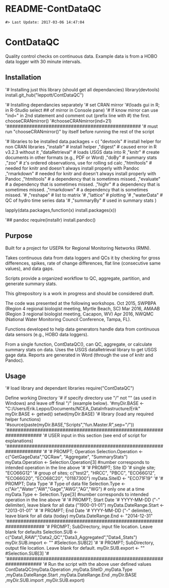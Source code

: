 README-ContDataQC
================

<!-- README.md is generated from README.Rmd. Please edit that file -->
    #> Last Update: 2017-03-06 14:47:04

ContDataQC
==========

Quality control checks on continuous data. Example data is from a HOBO data logger with 30 minute intervals.

Installation
------------

'\# Installing just this library (should get all dependancies) library(devtools) install.git\_hub("leppott/ContDataQC")

'\# Installing dependancies separately '\# set CRAN mirror '\#(loads gui in R; in R-Studio select \#\# of mirror in Console pane) '\# If know mirror can use "ind=" in 2nd statement and comment out (prefix line with \#) the first. chooseCRANmirror() '\#chooseCRANmirror(ind=21) '\#\#\#\#\#\#\#\#\#\#\#\#\#\#\#\#\#\#\#\#\#\#\#\#\#\#\#\#\#\#\#\#\#\#\#\#\#\#\#\#\#\#\#\#\#\#\#\# '\# must run "chooseCRANmirror()" by itself before running the rest of the script

'\# libraries to be installed data.packages = c(
"devtools" \# install helper for non CRAN libraries ,"installr" \# install helper ,"digest" \# caused error in R v3.2.3 without it ,"dataRetrieval" \# loads USGS data into R ,"knitr" \# create documents in other formats (e.g., PDF or Word) ,"doBy" \# summary stats ,"zoo" \# z's ordered observations, use for rolling sd calc ,"htmltools" \# needed for knitr and doesn't always install properly with Pandoc ,"rmarkdown" \# needed for knitr and doesn't always install properly with Pandoc ,"htmltools" \# a dependency that is sometimes missed. ,"evaluate" \# a dependency that is sometimes missed. ,"highr" \# a dependency that is sometimes missed. ,"rmarkdown" \# a dependency that is sometimes missed. '\# ,"reshape" \# list to matrix '\# ,"lattice" \# plotting '\# ,"waterData" \# QC of hydro time series data '\# ,"summaryBy" \# used in summary stats )

lapply(data.packages,function(x) install.packages(x))

'\#\# pandoc require(installr) install.pandoc()

Purpose
-------

Built for a project for USEPA for Regional Monitoring Networks (RMN).

Takes continuous data from data loggers and QCs it by checking for gross differences, spikes, rate of change differences, flat line (consecutive same values), and data gaps.

Scripts provide a organized workflow to QC, aggregate, partition, and generate summary stats.

This gitrepository is a work in progress and should be considered draft.

The code was presented at the following workshops. Oct 2015, SWPBPA (Region 4 regional biologist meeting, Myrtle Beach, SC) Mar 2016, AMAAB (Region 3 regional biologist meeting, Cacapon, WV) Apr 2016, NWQMC (National Water Monitoring Council Conference, Tampa, FL).

Functions developed to help data generators handle data from continuous data sensors (e.g., HOBO data loggers).

From a single function, ContDataQC(), can QC, aggregate, or calculate summary stats on data. Uses the USGS dataRetrieval library to get USGS gage data. Reports are generated in Word (through the use of knitr and Pandoc).

Usage
-----

'\# load library and dependant libraries require("ContDataQC")

Define working Directory '\# if specify directory use "/" not "" (as used in Windows) and leave off final "/" (example below). '\#myDir.BASE &lt;- "C:/Users/Erik.Leppo/Documents/NCEA\_DataInfrastructure/Erik" myDir.BASE &lt;- getwd() setwd(myDir.BASE) '\# library (load any required helper functions) '\#source(paste(myDir.BASE,"Scripts","fun.Master.R",sep="/")) '\#\#\#\#\#\#\#\#\#\#\#\#\#\#\#\#\#\#\#\#\#\#\#\#\#\#\#\#\#\#\#\#\#\#\#\#\#\#\#\#\#\#\#\#\#\#\#\#\#\#\#\#\#\#\#\#\#\#\#\#\#\#\#\#\#\#\#\#\# '\# USER input in this section (see end of script for explanations) '\#\#\#\#\#\#\#\#\#\#\#\#\#\#\#\#\#\#\#\#\#\#\#\#\#\#\#\#\#\#\#\#\#\#\#\#\#\#\#\#\#\#\#\#\#\#\#\#\#\#\#\#\#\#\#\#\#\#\#\#\#\#\#\#\#\#\#\#\# '\# '\# PROMPT; Operation Selection.Operation &lt;- c("GetGageData","QCRaw", "Aggregate", "SummaryStats") myData.Operation &lt;- Selection.Operation\[3\] \#number corresponds to intended operation in the line above '\# '\# PROMPT; Site ID '\# single site; "ECO66G12" '\# group of sites; c("test2", "HRCC", "PBCC", "ECO66G12", "ECO66G20", "ECO68C20", "01187300") myData.SiteID &lt;- "ECO71F19" '\# '\# PROMPT; Data Type '\# Type of data file Selection.Type &lt;- c("Air","Water","AW","Gage","AWG","AG","WG") \# only one at a time myData.Type &lt;- Selection.Type\[3\] \#number corresponds to intended operation in the line above '\# '\# PROMPT; Start Date '\# YYYY-MM-DD ("-" delimiter), leave blank for all data ("1900-01-01") myData.DateRange.Start &lt;- "2013-01-01" '\# '\# PROMPT; End Date '\# YYYY-MM-DD ("-" delimiter), leave blank for all data (today) myData.DateRange.End &lt;- "2014-12-31" '\#\#\#\#\#\#\#\#\#\#\#\#\#\#\#\#\#\#\#\#\#\#\#\#\#\#\#\#\#\#\#\#\#\#\#\#\#\#\#\#\#\#\#\#\#\#\#\#\#\#\#\#\#\#\#\#\#\#\#\#\#\#\#\#\#\#\#\#\#\# '\# PROMPT; SubDirectory, input file location. Leave blank for defaults Selection.SUB &lt;- c("Data1\_RAW","Data2\_QC","Data3\_Aggregated","Data4\_Stats") myDir.SUB.import &lt;- "" \#Selection.SUB\[2\] '\# '\# PROMPT; SubDirectory, output file location. Leave blank for default. myDir.SUB.export &lt;- "" \#Selection.SUB\[3\] '\# '\#\#\#\#\#\#\#\#\#\#\#\#\#\#\#\#\#\#\#\#\#\#\#\#\#\#\#\#\#\#\#\#\#\#\#\#\#\#\#\#\#\#\#\#\#\#\#\#\#\#\#\#\#\#\#\#\#\#\#\#\#\#\#\#\#\#\#\#\# '\# Run the script with the above user defined values ContDataQC(myData.Operation ,myData.SiteID ,myData.Type ,myData.DateRange.Start ,myData.DateRange.End ,myDir.BASE ,myDir.SUB.import ,myDir.SUB.export)
